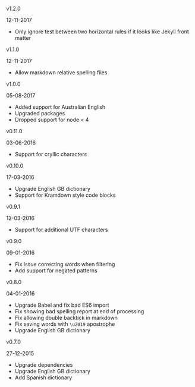 v1.2.0

12-11-2017

* Only ignore test between two horizontal rules if it looks like Jekyll front matter

v1.1.0

12-11-2017

 * Allow markdown relative spelling files

v1.0.0

05-08-2017

 * Added support for Australian English
 * Upgraded packages
 * Dropped support for node < 4

v0.11.0

03-06-2016

 * Support for cryllic characters

v0.10.0

17-03-2016

 * Upgrade English GB dictionary
 * Support for Kramdown style code blocks

v0.9.1

12-03-2016

 * Support for additional UTF characters

v0.9.0

09-01-2016

 * Fix issue correcting words when filtering
 * Add support for negated patterns

v0.8.0

04-01-2016

 * Upgrade Babel and fix bad ES6 import
 * Fix showing bad spelling report at end of processing
 * Fix allowing double backtick in markdown
 * Fix saving words with `\u2019` apostrophe
 * Upgrade English GB dictionary

v0.7.0

27-12-2015

 * Upgrade dependencies
 * Upgrade English GB dictionary
 * Add Spanish dictionary

